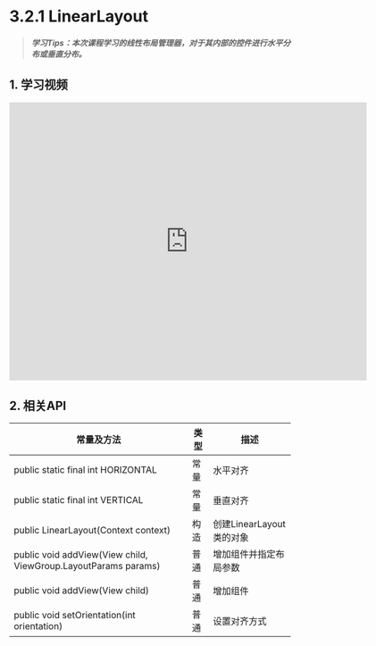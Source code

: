 # 3.2.1 LinearLayout

>##### 学习Tips：本次课程学习的线性布局管理器，对于其内部的控件进行水平分布或垂直分布。

## 1. 学习视频

<iframe frameborder="0" width="640" height="498" src="https://v.qq.com/iframe/player.html?vid=z0180bhmznp&tiny=0&auto=0" allowfullscreen></iframe>

## 2. 相关API

| 常量及方法 | 类型 | 描述 |
| -- | -- | -- |
| public static final int HORIZONTAL | 常量 | 水平对齐 |
| public static final int VERTICAL | 常量 | 垂直对齐 |
| public LinearLayout(Context context) | 构造 | 创建LinearLayout类的对象 |
| public void addView(View child, ViewGroup.LayoutParams params) | 普通 | 增加组件并指定布局参数 |
| public void addView(View child) | 普通 | 增加组件 |
| public void setOrientation(int orientation) | 普通 | 设置对齐方式 |

